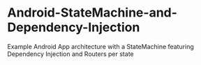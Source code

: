 # Android-StateMachine-and-Dependency-Injection
Example Android App architecture with a StateMachine featuring Dependency Injection and Routers per state
